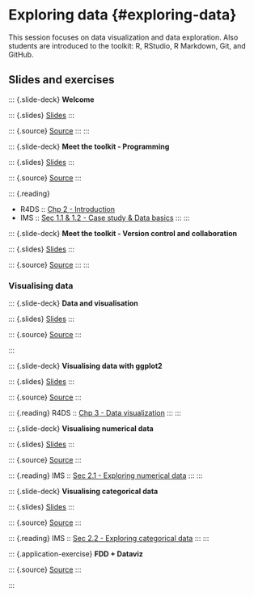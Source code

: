 # Exploring data {#exploring-data}

This session focuses on data visualization and data exploration.
Also students are introduced to the toolkit: R, RStudio, R Markdown, Git, and GitHub.

<!-- ::: {.rstudio-cloud} -->
<!-- The RStudio Cloud workspace for Data Science Course in a Box project is [here](https://rstudio.cloud/spaces/1655/join?access_code=5rdjusfIYF5iI0Gum2vNsBDLdtdnIEELBkf2EivK). -->
<!-- You can join the workspace and play around with the application exercises. -->
<!-- ::: -->

## Slides and exercises

::: {.slide-deck}
**Welcome**

::: {.slides}
[Slides](https://gavinfay.github.io/fdd-workshops/course-materials/slides/u1-d01-welcome/u1-d01-welcome.html#1)
:::

::: {.source}
[Source](https://github.com/gavinfay/fdd-workshops/tree/master/course-materials/slides/u1-d01-welcome)
:::
:::


<!-- **First dataviz** -->

<!-- > **Option 1 - UN Votes** -->
<!-- > -->
<!-- > ::: {.source} -->
<!-- > [Source](https://github.com/gavinfay/fdd-workshops/tree/master/course-materials/application-exercises/ae-01a-un-votes/unvotes.Rmd) -->
<!-- > ::: -->
<!-- > -->
<!-- > ::: {.video} -->
<!-- > [Video](https://youtu.be/r-uTBEclM1E) -->
<!-- > ::: -->

<!-- > **Option 2 - COVID-19** -->
<!-- > -->
<!-- > ::: {.source} -->
<!-- > [Source](https://github.com/gavinfay/fdd-workshops/blob/master/course-materials/application-exercises/ae-01b-covid/covid.Rmd) -->
<!-- > ::: -->
<!-- ::: -->

::: {.slide-deck}
**Meet the toolkit - Programming**

::: {.slides}
[Slides](https://gavinfay.github.io/fdd-workshops/course-materials/slides/u1-d02-toolkit-r/u1-d02-toolkit-r.html#1)
:::

::: {.source}
[Source](https://github.com/gavinfay/fdd-workshops/tree/master/course-materials/slides/u1-d02-toolkit-r)
:::

::: {.reading}
-   R4DS :: [Chp 2 - Introduction](https://r4ds.had.co.nz/explore-intro.html)
-   IMS :: [Sec 1.1 & 1.2 - Case study & Data basics](https://openintro-ims.netlify.app/getting-started-with-data.html#basic-stents-strokes)
:::
:::

<!-- ::: {.application-exercise} -->
<!-- **Bechdel + R Markdown** -->

<!-- ::: {.source} -->
<!-- [Source](https://github.com/gavinfay/fdd-workshops/tree/master/course-materials/application-exercises/ae-02-bechdel-rmarkdown/bechdel.Rmd) -->
<!-- ::: -->
<!-- ::: -->

::: {.slide-deck}
**Meet the toolkit - Version control and collaboration**

::: {.slides}
[Slides](https://gavinfay.github.io/fdd-workshops/course-materials/slides/u1-d03-toolkit-git/u1-d03-toolkit-git.html#1)
:::

::: {.source}
[Source](https://github.com/gavinfay/fdd-workshops/tree/master/course-materials/slides/u1-d03-toolkit-git)
:::
:::
<!-- ::: {.video} -->
<!-- [Video](https://youtu.be/124DQasLyNQ) -->
<!-- ::: -->
<!-- ::: -->


### Visualising data

::: {.slide-deck}
**Data and visualisation**

::: {.slides}
[Slides](https://gavinfay.github.io/fdd-workshops/course-materials/slides/u2-d01-data-viz/u2-d01-data-viz.html#1)
:::

::: {.source}
[Source](https://github.com/gavinfay/fdd-workshops/tree/master/course-materials/slides/u2-d01-data-viz)
:::

<!-- ::: {.video} -->
<!-- [Video](https://youtu.be/FddF4b_GuTI) -->
<!-- ::: -->
:::

::: {.slide-deck}
**Visualising data with ggplot2**

::: {.slides}
[Slides](https://gavinfay.github.io/fdd-workshops/course-materials/slides/u2-d02-ggplot2/u2-d02-ggplot2.html#1)
:::

::: {.source}
[Source](https://github.com/gavinfay/fdd-workshops/tree/master/course-materials/slides/u2-d02-ggplot2)
:::

<!-- ::: {.video} -->
<!-- [Video](https://youtu.be/s2NF2J36ljE) -->
<!-- ::: -->

::: {.reading}
R4DS :: [Chp 3 - Data visualization](https://r4ds.had.co.nz/data-visualisation.html)
:::
:::

::: {.slide-deck}
**Visualising numerical data**

::: {.slides}
[Slides](https://gavinfay.github.io/fdd-workshops/course-materials/slides/u2-d03-viz-num/u2-d03-viz-num.html#1)
:::

::: {.source}
[Source](https://github.com/gavinfay/fdd-workshops/tree/master/course-materials/slides/u2-d03-viz-num)
:::

<!-- ::: {.video} -->
<!-- [Video](https://youtu.be/waBabVTI8ec) -->
<!-- ::: -->

::: {.reading}
IMS :: [Sec 2.1 - Exploring numerical data](https://openintro-ims.netlify.app/summarizing-visualizing-data.html#numerical-data)
:::
:::

::: {.slide-deck}
**Visualising categorical data**

::: {.slides}
[Slides](https://gavinfay.github.io/fdd-workshops/course-materials/slides/u2-d04-viz-cat/u2-d04-viz-cat.html#1)
:::

::: {.source}
[Source](https://github.com/gavinfay/fdd-workshops/tree/master/course-materials/slides/u2-d04-viz-cat)
:::

<!-- ::: {.video} -->
<!-- [Video](https://youtu.be/21h3rEO8k2E) -->
<!-- ::: -->

::: {.reading}
IMS :: [Sec 2.2 - Exploring categorical data](https://openintro-ims.netlify.app/summarizing-visualizing-data.html#categorical-data)
:::
:::

<!-- ::: {.application-exercise} -->
<!-- **StarWars + Dataviz** -->

<!-- ::: {.source} -->
<!-- [Source](https://github.com/gavinfay/fdd-workshops/tree/master/course-materials/application-exercises/ae-03-starwars-dataviz/starwars.Rmd) -->
<!-- ::: -->

<!-- ::: {.video} -->
<!-- [Video](https://youtu.be/3UaLPtCKkXQ) -->
<!-- ::: -->
<!-- ::: -->


::: {.application-exercise}
**FDD + Dataviz**

::: {.source}
[Source](https://github.com/gavinfay/fdd-workshops/tree/master/course-materials/application-exercises/ae-01-fdd-dataviz/fdd-dataviz.Rmd)
:::

<!-- ::: {.video} -->
<!-- [Video](https://youtu.be/3UaLPtCKkXQ) -->
<!-- ::: -->
:::

<!-- ### Wrangling and tidying data -->

<!-- ::: {.slide-deck} -->
<!-- **Unit 2 - Deck 5: Tidy data** -->

<!-- ::: {.slides} -->
<!-- [Slides](https://gavinfay.github.io/fdd-workshops/course-materials/slides/u2-d05-tidy-data/u2-d05-tidy-data.html#1) -->
<!-- ::: -->

<!-- ::: {.source} -->
<!-- [Source](https://github.com/gavinfay/fdd-workshops/tree/master/course-materials/slides/u2-d05-tidy-data) -->
<!-- ::: -->

<!-- ::: {.video} -->
<!-- [Video](https://youtu.be/Ux85eR3h9hw) -->
<!-- ::: -->

<!-- ::: {.reading} -->
<!-- JSS :: [Tidy data](https://www.jstatsoft.org/article/view/v059i10) -->
<!-- ::: -->
<!-- ::: -->

<!-- ::: {.slide-deck} -->
<!-- **Unit 2 - Deck 6: Grammar of data wrangling** -->

<!-- ::: {.slides} -->
<!-- [Slides](https://gavinfay.github.io/fdd-workshops/course-materials/slides/u2-d06-grammar-wrangle/u2-d06-grammar-wrangle.html#1) -->
<!-- ::: -->

<!-- ::: {.source} -->
<!-- [Source](https://github.com/gavinfay/fdd-workshops/tree/master/course-materials/slides/u2-d06-grammar-wrangle) -->
<!-- ::: -->

<!-- ::: {.video} -->
<!-- [Video](https://youtu.be/ZCaYBES_VEk) -->
<!-- ::: -->
<!-- ::: -->

<!-- ::: {.slide-deck} -->
<!-- **Unit 2 - Deck 7: Working with a single data frame** -->

<!-- ::: {.slides} -->
<!-- [Slides](https://gavinfay.github.io/fdd-workshops/course-materials/slides/u2-d07-single-df/u2-d07-single-df.html#1) -->
<!-- ::: -->

<!-- ::: {.source} -->
<!-- [Source](https://github.com/gavinfay/fdd-workshops/tree/master/course-materials/slides/u2-d07-single-df) -->
<!-- ::: -->

<!-- ::: {.video} -->
<!-- [Video](https://youtu.be/0229Uq2hkJo) -->
<!-- ::: -->

<!-- ::: {.reading} -->
<!-- R4DS :: [Chp 5 - Data transformation](https://r4ds.had.co.nz/transform.html) -->
<!-- ::: -->
<!-- ::: -->

<!-- ::: {.slide-deck} -->
<!-- **Unit 2 - Deck 8: Working with multiple data frames** -->

<!-- ::: {.slides} -->
<!-- [Slides](https://gavinfay.github.io/fdd-workshops/course-materials/slides/u2-d08-multi-df/u2-d08-multi-df.html#1) -->
<!-- ::: -->

<!-- ::: {.source} -->
<!-- [Source](https://github.com/gavinfay/fdd-workshops/tree/master/course-materials/slides/u2-d08-multi-df) -->
<!-- ::: -->

<!-- ::: {.video} -->
<!-- [Video](https://youtu.be/VdV5ABsaf5Y) -->
<!-- ::: -->

<!-- ::: {.reading} -->
<!-- R4DS :: [Chp 13 - Relational data](https://r4ds.had.co.nz/relational-data.html) -->
<!-- ::: -->
<!-- ::: -->

<!-- ::: {.slide-deck} -->
<!-- **Unit 2 - Deck 9: Tidying data** -->

<!-- ::: {.slides} -->
<!-- [Slides](https://gavinfay.github.io/fdd-workshops/course-materials/slides/u2-d09-tidying/u2-d09-tidying.html#1) -->
<!-- ::: -->

<!-- ::: {.source} -->
<!-- [Source](https://github.com/gavinfay/fdd-workshops/tree/master/course-materials/slides/u2-d09-tidying) -->
<!-- ::: -->

<!-- ::: {.video} -->
<!-- [Video](https://youtu.be/x3KM5uxaFdI) -->
<!-- ::: -->

<!-- ::: {.reading} -->
<!-- R4DS :: [Chp 12 - Tidy data](https://r4ds.had.co.nz/tidy-data.html) -->
<!-- ::: -->
<!-- ::: -->

<!-- ::: {.application-exercise} -->
<!-- **Hotels + Data wrangling** -->

<!-- ::: {.source} -->
<!-- [Source](https://github.com/gavinfay/fdd-workshops/tree/master/course-materials/application-exercises/ae-04-hotels-datawrangling/hotels-datawrangling.Rmd) -->
<!-- ::: -->

<!-- ::: {.video} -->
<!-- [Video](https://youtu.be/BXlOd4EYQrI) -->
<!-- ::: -->
<!-- ::: -->

<!-- ### Importing and recoding data -->

<!-- ::: {.slide-deck} -->
<!-- **Unit 2 - Deck 10: Data types** -->

<!-- ::: {.slides} -->
<!-- [Slides](https://gavinfay.github.io/fdd-workshops/course-materials/slides/u2-d10-data-types/u2-d10-data-types.html#1) -->
<!-- ::: -->

<!-- ::: {.source} -->
<!-- [Source](https://github.com/gavinfay/fdd-workshops/tree/master/course-materials/slides/u2-d10-data-types) -->
<!-- ::: -->

<!-- ::: {.video} -->
<!-- [Video](https://youtu.be/WsxLbtWbEfc) -->
<!-- ::: -->
<!-- ::: -->

<!-- ::: {.slide-deck} -->
<!-- **Unit 2 - Deck 11: Data classes** -->

<!-- ::: {.slides} -->
<!-- [Slides](https://gavinfay.github.io/fdd-workshops/course-materials/slides/u2-d11-data-classes/u2-d11-data-classes.html#1) -->
<!-- ::: -->

<!-- ::: {.source} -->
<!-- [Source](https://github.com/gavinfay/fdd-workshops/tree/master/course-materials/slides/u2-d11-data-classes) -->
<!-- ::: -->

<!-- ::: {.video} -->
<!-- [Video](https://youtu.be/dozvSVQcqqg) -->
<!-- ::: -->

<!-- ::: {.reading} -->
<!-- R4DS :: [Chp 15 - Factors](https://r4ds.had.co.nz/factors.html) -->
<!-- ::: -->
<!-- ::: -->

<!-- ::: {.slide-deck} -->
<!-- **Unit 2 - Deck 12: Importing data** -->

<!-- ::: {.slides} -->
<!-- [Slides](https://gavinfay.github.io/fdd-workshops/course-materials/slides/u2-d12-data-import/u2-d12-data-import.html#1) -->
<!-- ::: -->

<!-- ::: {.source} -->
<!-- [Source](https://github.com/gavinfay/fdd-workshops/tree/master/course-materials/slides/u2-d12-data-import) -->
<!-- ::: -->

<!-- ::: {.video} -->
<!-- [Video](https://youtu.be/tIMaRYiuEFA) -->
<!-- ::: -->

<!-- ::: {.reading} -->
<!-- R4DS :: [Chp 11 - Data import](https://r4ds.had.co.nz/data-import.html) -->
<!-- ::: -->
<!-- ::: -->

<!-- ::: {.slide-deck} -->
<!-- **Unit 2 - Deck 13: Recoding data** -->

<!-- ::: {.slides} -->
<!-- [Slides](https://gavinfay.github.io/fdd-workshops/course-materials/slides/u2-d13-data-recode/u2-d13-data-recode.html#1) -->
<!-- ::: -->

<!-- ::: {.source} -->
<!-- [Source](https://github.com/gavinfay/fdd-workshops/tree/master/course-materials/slides/u2-d13-data-recode) -->
<!-- ::: -->

<!-- ::: {.video} -->
<!-- [Video](https://youtu.be/O8qxV3N4D5Q) -->
<!-- ::: -->

<!-- ::: {.reading} -->
<!-- R4DS :: [Sec 16.1 - 16.3 - Dates and times](https://r4ds.had.co.nz/dates-and-times.html) -->
<!-- ::: -->
<!-- ::: -->

<!-- ::: {.application-exercise} -->
<!-- **Hotels + Data types** -->

<!-- ::: {.source} -->
<!-- [Source](https://github.com/gavinfay/fdd-workshops/tree/master/course-materials/application-exercises/ae-05-hotels-datatypes/hotels-forcats.Rmd) -->
<!-- ::: -->

<!-- ::: {.source} -->
<!-- [Source](https://github.com/gavinfay/fdd-workshops/tree/master/course-materials/application-exercises/ae-05-hotels-datatypes/type-coercion.Rmd) -->
<!-- ::: -->

<!-- ::: {.video} -->
<!-- [Video](https://youtu.be/sByadx_cgDc) -->
<!-- ::: -->
<!-- ::: -->

<!-- ::: {.application-exercise} -->
<!-- **Nobels + Sales + Data import** -->

<!-- ::: {.source} -->
<!-- [Source](https://github.com/gavinfay/fdd-workshops/tree/master/course-materials/application-exercises/ae-06-nobels-sales-dataimport/nobels-csv.Rmd) -->
<!-- ::: -->

<!-- ::: {.source} -->
<!-- [Source](https://github.com/gavinfay/fdd-workshops/tree/master/course-materials/application-exercises/ae-06-nobels-sales-dataimport/sales-excel.Rmd) -->
<!-- ::: -->

<!-- ::: {.video} -->
<!-- [Video](https://youtu.be/2vA6qizYnM8) -->
<!-- ::: -->
<!-- ::: -->

<!-- ### Communicating data science results effectively -->

<!-- ::: {.slide-deck} -->
<!-- **Unit 2 - Deck 14: Tips for effective data visualization** -->

<!-- ::: {.slides} -->
<!-- [Slides](https://gavinfay.github.io/fdd-workshops/course-materials/slides/u2-d14-effective-dataviz/u2-d14-effective-dataviz.html#1) -->
<!-- ::: -->

<!-- ::: {.source} -->
<!-- [Source](https://github.com/gavinfay/fdd-workshops/tree/master/course-materials/slides/u2-d14-effective-dataviz) -->
<!-- ::: -->

<!-- ::: {.video} -->
<!-- [Video](https://youtu.be/ZrifrBvFWgg) -->
<!-- ::: -->

<!-- ::: {.reading} -->
<!-- IMS :: [Sec 2.3 - Effective data visualisation](https://openintro-ims.netlify.app/summarizing-visualizing-data.html#effective-data-visualization) -->
<!-- ::: -->
<!-- ::: -->

<!-- ::: {.application-exercise} -->
<!-- **Brexit + Telling stories with dataviz** -->

<!-- ::: {.source} -->
<!-- [Source](https://github.com/gavinfay/fdd-workshops/tree/master/course-materials/application-exercises/ae-07-brexit-story-dataviz/brexit.Rmd) -->
<!-- ::: -->

<!-- ::: {.video} -->
<!-- [Video](https://youtu.be/aPqnkcn13kQ) -->
<!-- ::: -->
<!-- ::: -->

<!-- ::: {.slide-deck} -->
<!-- **Unit 2 - Deck 15: Scientific studies and confounding** -->

<!-- ::: {.slides} -->
<!-- [Slides](https://gavinfay.github.io/fdd-workshops/course-materials/slides/u2-d15-studies-confounding/u2-d15-studies-confounding.html#1) -->
<!-- ::: -->

<!-- ::: {.source} -->
<!-- [Source](https://github.com/gavinfay/fdd-workshops/tree/master/course-materials/slides/u2-d15-studies-confounding) -->
<!-- ::: -->

<!-- ::: {.video} -->
<!-- [Video](https://youtu.be/WnMzTBrZDcc) -->
<!-- ::: -->

<!-- ::: {.reading} -->
<!-- -   IMS :: [Sec 1.3 - Sampling principles and strategies](https://openintro-ims.netlify.app/getting-started-with-data.html#sampling-principles-strategies) -->
<!-- -   IMS :: [Sec 1.4 - Experiments](https://openintro-ims.netlify.app/getting-started-with-data.html#experiments) -->
<!-- ::: -->
<!-- ::: -->

<!-- ::: {.slide-deck} -->
<!-- **Unit 2 - Deck 16: Simpson's paradox** -->

<!-- ::: {.slides} -->
<!-- [Slides](https://gavinfay.github.io/fdd-workshops/course-materials/slides/u2-d16-simpsons-paradox/u2-d16-simpsons-paradox.html#1) -->
<!-- ::: -->

<!-- ::: {.source} -->
<!-- [Source](https://github.com/gavinfay/fdd-workshops/tree/master/course-materials/slides/u2-d16-simpsons-paradox) -->
<!-- ::: -->

<!-- ::: {.video} -->
<!-- [Video](https://youtu.be/sdas62v0iJU) -->
<!-- ::: -->
<!-- ::: -->

<!-- ::: {.slide-deck} -->
<!-- **Unit 2 - Deck 17: Doing data science** -->

<!-- ::: {.slides} -->
<!-- [Slides](https://gavinfay.github.io/fdd-workshops/course-materials/slides/u2-d17-doing-data-science/u2-d17-doing-data-science.html#1) -->
<!-- ::: -->

<!-- ::: {.source} -->
<!-- [Source](https://github.com/gavinfay/fdd-workshops/tree/master/course-materials/slides/u2-d17-doing-data-science) -->
<!-- ::: -->

<!-- ::: {.video} -->
<!-- [Video](https://youtu.be/b9lSW0kyqBg) -->
<!-- ::: -->

<!-- ::: {.reading} -->
<!-- R4DS :: [Chp 7 - Exploratory data analysis](https://r4ds.had.co.nz/exploratory-data-analysis.html) -->
<!-- ::: -->
<!-- ::: -->

<!-- ### Web scraping and programming -->

<!-- ::: {.slide-deck} -->
<!-- **Unit 2 - Deck 18: Web scraping** -->

<!-- ::: {.slides} -->
<!-- [Slides](https://gavinfay.github.io/fdd-workshops/course-materials/slides/u2-d18-web-scrape/u2-d18-web-scrape.html#1) -->
<!-- ::: -->

<!-- ::: {.source} -->
<!-- [Source](https://github.com/gavinfay/fdd-workshops/tree/master/course-materials/slides/u2-d18-web-scrape) -->
<!-- ::: -->

<!-- ::: {.video} -->
<!-- [Video](https://youtu.be/99Hkmfb2i80) -->
<!-- ::: -->
<!-- ::: -->

<!-- ::: {.slide-deck} -->
<!-- **Unit 2 - Deck 19: Scraping top 250 movies on IMDB** -->

<!-- ::: {.slides} -->
<!-- [Slides](https://gavinfay.github.io/fdd-workshops/course-materials/slides/u2-d19-top-250-imdb/u2-d19-top-250-imdb.html#1) -->
<!-- ::: -->

<!-- ::: {.source} -->
<!-- [Source](https://github.com/gavinfay/fdd-workshops/tree/master/course-materials/slides/u2-d19-top-250-imdb) -->

<!-- ::: -->

<!-- ::: {.video} -->
<!-- [Video](https://youtu.be/YmKULNLsDsU) -->
<!-- ::: -->
<!-- ::: -->

<!-- ::: {.slide-deck} -->
<!-- **Unit 2 - Deck 20: Web scraping considerations** -->

<!-- ::: {.slides} -->
<!-- [Slides](https://gavinfay.github.io/fdd-workshops/course-materials/slides/u2-d20-considerations/u2-d20-considerations.html#1) -->
<!-- ::: -->

<!-- ::: {.source} -->
<!-- [Source](https://github.com/gavinfay/fdd-workshops/tree/master/course-materials/slides/u2-d20-considerations) -->
<!-- ::: -->

<!-- ::: {.video} -->
<!-- [Video](https://youtu.be/LONRJHMvSyU) -->
<!-- ::: -->
<!-- ::: -->

<!-- ::: {.application-exercise} -->
<!-- **IMDB + Web scraping** -->

<!-- ::: {.source} -->
<!-- [Source](https://github.com/gavinfay/fdd-workshops/tree/master/course-materials/application-exercises/ae-08-imdb-webscraping) -->
<!-- ::: -->

<!-- ::: {.video} -->
<!-- [Video](https://youtu.be/PetWV5g1Xsc) -->
<!-- ::: -->
<!-- ::: -->

<!-- ::: {.slide-deck} -->
<!-- **Unit 2 - Deck 21: Functions** -->

<!-- ::: {.slides} -->
<!-- [Slides](https://gavinfay.github.io/fdd-workshops/course-materials/slides/u2-d21-functions/u2-d21-functions.html#1) -->
<!-- ::: -->

<!-- ::: {.source} -->
<!-- [Source](https://github.com/gavinfay/fdd-workshops/tree/master/course-materials/slides/u2-d21-functions) -->
<!-- ::: -->

<!-- ::: {.video} -->
<!-- [Video](https://youtu.be/6KWlPhPMluE) -->
<!-- ::: -->

<!-- ::: {.reading} -->
<!-- R4DS :: [Chp 19 - Functions](https://r4ds.had.co.nz/functions.html) -->
<!-- ::: -->
<!-- ::: -->

<!-- ::: {.slide-deck} -->
<!-- **Unit 2 - Deck 22: Iteration** -->

<!-- ::: {.slides} -->
<!-- [Slides](https://gavinfay.github.io/fdd-workshops/course-materials/slides/u2-d22-iteration/u2-d22-iteration.html#1) -->
<!-- ::: -->

<!-- ::: {.source} -->
<!-- [Source](https://github.com/gavinfay/fdd-workshops/tree/master/course-materials/slides/u2-d22-iteration) -->
<!-- ::: -->

<!-- ::: {.video} -->
<!-- [Video](https://youtu.be/x3UMny1fQhc) -->
<!-- ::: -->

<!-- ::: {.reading} -->
<!-- R4DS :: [Chp 20 - Iteration](https://r4ds.had.co.nz/iteration.html) -->
<!-- ::: -->
<!-- ::: -->

<!-- ## Labs -->

<!-- ::: {.lab} -->
<!-- **Lab 1: Hello R** -->

<!-- Introduction to R, R Markdown, Git, and GitHub -->

<!-- ::: {.instructions} -->
<!-- [Instructions](https://gavinfay.github.io/fdd-workshops/course-materials/lab-instructions/lab-01/lab-01-hello-r.html) -->
<!-- ::: -->

<!-- ::: {.source} -->
<!-- [Source](https://github.com/gavinfay/fdd-workshops/tree/master/course-materials/lab-instructions/lab-01) -->
<!-- ::: -->

<!-- ::: {.starter} -->
<!-- [Starter](https://github.com/gavinfay/fdd-workshops/tree/master/course-materials/starters/lab/lab-01-hello-r) -->
<!-- ::: -->
<!-- ::: -->

<!-- ::: {.lab} -->
<!-- **Lab 2: Plastic waste** -->

<!-- Introduction to working with data in R with the tidyverse -->

<!-- ::: {.instructions} -->
<!-- [Instructions](https://gavinfay.github.io/fdd-workshops/course-materials/lab-instructions/lab-02/lab-02-plastic-waste.html) -->
<!-- ::: -->

<!-- ::: {.source} -->
<!-- [Source](https://github.com/gavinfay/fdd-workshops/tree/master/course-materials/lab-instructions/lab-02) -->
<!-- ::: -->

<!-- ::: {.starter} -->
<!-- [Starter](https://github.com/gavinfay/fdd-workshops/tree/master/course-materials/starters/lab/lab-02-plastic-waste) -->
<!-- ::: -->
<!-- ::: -->

<!-- ::: {.lab} -->
<!-- **Lab 3: Nobel laureates** -->

<!-- Data wrangling and tidying -->

<!-- ::: {.instructions} -->
<!-- [Instructions](https://gavinfay.github.io/fdd-workshops/course-materials/lab-instructions/lab-03/lab-03-nobel-laureates.html) -->
<!-- ::: -->

<!-- ::: {.source} -->
<!-- [Source](https://github.com/gavinfay/fdd-workshops/tree/master/course-materials/lab-instructions/lab-03) -->
<!-- ::: -->

<!-- ::: {.starter} -->
<!-- [Starter](https://github.com/gavinfay/fdd-workshops/tree/master/course-materials/starters/lab/lab-03-nobel-laureates) -->
<!-- ::: -->
<!-- ::: -->

<!-- ::: {.lab} -->
<!-- **Lab 4: La Quinta is Spanish for 'next to Denny's', Pt. 1** -->

<!-- Visualizing spatial data -->

<!-- ::: {.instructions} -->
<!-- [Instructions](https://gavinfay.github.io/fdd-workshops/course-materials/lab-instructions/lab-04/lab-04-viz-sp-data.html) -->
<!-- ::: -->

<!-- ::: {.source} -->
<!-- [Source](https://github.com/gavinfay/fdd-workshops/tree/master/course-materials/lab-instructions/lab-04) -->
<!-- ::: -->

<!-- ::: {.starter} -->
<!-- [Starter](https://github.com/gavinfay/fdd-workshops/tree/master/course-materials/starters/lab/lab-04-viz-sp-data) -->
<!-- ::: -->
<!-- ::: -->

<!-- ::: {.lab} -->
<!-- **Lab 5: La Quinta is Spanish for 'next to Denny's', Pt. 2** -->

<!-- Wrangling spatial data -->

<!-- ::: {.instructions} -->
<!-- [Instructions](https://gavinfay.github.io/fdd-workshops/course-materials/lab-instructions/lab-05/lab-05-wrangle-sp-data.html) -->
<!-- ::: -->

<!-- ::: {.source} -->
<!-- [Source](https://github.com/gavinfay/fdd-workshops/tree/master/course-materials/lab-instructions/lab-05) -->
<!-- ::: -->

<!-- ::: {.starter} -->
<!-- [Starter](https://github.com/gavinfay/fdd-workshops/tree/master/course-materials/starters/lab/lab-05-wrangle-sp-data) -->
<!-- ::: -->
<!-- ::: -->

<!-- ::: {.lab} -->
<!-- **Lab 6: Sad plots** -->

<!-- Critiquing and improving data visualisations -->

<!-- ::: {.instructions} -->
<!-- [Instructions](https://gavinfay.github.io/fdd-workshops/course-materials/lab-instructions/lab-06/lab-06-sad-plots.html) -->
<!-- ::: -->

<!-- ::: {.source} -->
<!-- [Source](https://github.com/gavinfay/fdd-workshops/tree/master/course-materials/lab-instructions/lab-06) -->
<!-- ::: -->

<!-- ::: {.starter} -->
<!-- [Starter](https://github.com/gavinfay/fdd-workshops/tree/master/course-materials/starters/lab/lab-06-sad-plots) -->
<!-- ::: -->
<!-- ::: -->

<!-- ::: {.lab} -->
<!-- **Lab 7: Simpson's paradox** -->

<!-- Data visualisation, confounding, multivariable relationships -->

<!-- ::: {.instructions} -->
<!-- [Instructions](https://gavinfay.github.io/fdd-workshops/course-materials/lab-instructions/lab-07/lab-07-simpsons-paradox.html) -->
<!-- ::: -->

<!-- ::: {.source} -->
<!-- [Source](https://github.com/gavinfay/fdd-workshops/tree/master/course-materials/lab-instructions/lab-07) -->
<!-- ::: -->

<!-- ::: {.starter} -->
<!-- [Starter](https://github.com/gavinfay/fdd-workshops/tree/master/course-materials/starters/lab/lab-07-simpsons-paradox) -->
<!-- ::: -->
<!-- ::: -->

<!-- ::: {.lab} -->
<!-- **Lab 8: University of Edinburgh Art Collection** -->

<!-- Web scraping, function, iteration -->

<!-- ::: {.instructions} -->
<!-- [Instructions](https://gavinfay.github.io/fdd-workshops/course-materials/lab-instructions/lab-08/lab-08-uoe-art.html) -->
<!-- ::: -->

<!-- ::: {.source} -->
<!-- [Source](https://github.com/gavinfay/fdd-workshops/tree/master/course-materials/lab-instructions/lab-08) -->
<!-- ::: -->

<!-- ::: {.starter} -->
<!-- [Starter](https://github.com/gavinfay/fdd-workshops/tree/master/course-materials/starters/lab/lab-08-uoe-art) -->
<!-- ::: -->
<!-- ::: -->

<!-- ## Homework assignments -->

<!-- ::: {.homework} -->
<!-- **HW 1: Pet names** -->

<!-- Introduction to working with data in R with the tidyverse -->

<!-- ::: {.instructions} -->
<!-- [Instructions](https://gavinfay.github.io/fdd-workshops/course-materials/hw-instructions/hw-01/hw-01-pet-names.html) -->
<!-- ::: -->

<!-- ::: {.source} -->
<!-- [Source](https://github.com/gavinfay/fdd-workshops/tree/master/course-materials/hw-instructions/hw-01) -->
<!-- ::: -->

<!-- ::: {.starter} -->
<!-- [Starter](https://github.com/gavinfay/fdd-workshops/tree/master/course-materials/starters/hw/hw-01-pet-names) -->
<!-- ::: -->
<!-- ::: -->

<!-- ::: {.homework} -->
<!-- **HW 2: Edinburgh Airbnb rentals** -->

<!-- Data visualisation with the tidyverse -->

<!-- ::: {.instructions} -->
<!-- [Instructions](https://gavinfay.github.io/fdd-workshops/course-materials/hw-instructions/hw-02/hw-02-airbnb-edi.html) -->
<!-- ::: -->

<!-- ::: {.source} -->
<!-- [Source](https://github.com/gavinfay/fdd-workshops/tree/master/course-materials/hw-instructions/hw-02) -->
<!-- ::: -->

<!-- ::: {.starter} -->
<!-- [Starter](https://github.com/gavinfay/fdd-workshops/tree/master/course-materials/starters/hw/hw-02-airbnb-edi) -->
<!-- ::: -->
<!-- ::: -->

<!-- ::: {.homework} -->
<!-- **HW 3: Road traffic accidents** -->

<!-- Data wrangling, tidying, and visualization -->

<!-- ::: {.instructions} -->
<!-- [Instructions](https://gavinfay.github.io/fdd-workshops/course-materials/hw-instructions/hw-03/hw-03-accidents.html) -->
<!-- ::: -->

<!-- ::: {.source} -->
<!-- [Source](https://github.com/gavinfay/fdd-workshops/tree/master/course-materials/hw-instructions/hw-03) -->
<!-- ::: -->

<!-- ::: {.starter} -->
<!-- [Starter](https://github.com/gavinfay/fdd-workshops/tree/master/course-materials/starters/hw/hw-03-accidents) -->
<!-- ::: -->
<!-- ::: -->

<!-- ::: {.homework} -->
<!-- **HW 4: What should I major in?** -->

<!-- More data wrangling, summarizing, and visualization -->

<!-- ::: {.instructions} -->
<!-- [Instructions](https://gavinfay.github.io/fdd-workshops/course-materials/hw-instructions/hw-04/hw-04-college-majors.html) -->
<!-- ::: -->

<!-- ::: {.source} -->
<!-- [Source](https://github.com/gavinfay/fdd-workshops/tree/master/course-materials/hw-instructions/hw-04) -->
<!-- ::: -->

<!-- ::: {.starter} -->
<!-- [Starter](https://github.com/gavinfay/fdd-workshops/tree/master/course-materials/starters/hw/hw-04-college-majors) -->
<!-- ::: -->
<!-- ::: -->

<!-- ::: {.homework} -->
<!-- **HW 5: Legos** -->

<!-- More data wrangling, summarizing, and visualization -->

<!-- ::: {.instructions} -->
<!-- [Instructions](https://gavinfay.github.io/fdd-workshops/course-materials/hw-instructions/hw-05/hw-05-legos.html) -->
<!-- ::: -->

<!-- ::: {.source} -->
<!-- [Source](https://github.com/gavinfay/fdd-workshops/tree/master/course-materials/hw-instructions/hw-05) -->
<!-- ::: -->

<!-- ::: {.starter} -->
<!-- [Starter](https://github.com/gavinfay/fdd-workshops/tree/master/course-materials/starters/hw/hw-05-legos) -->
<!-- ::: -->
<!-- ::: -->

<!-- ::: {.homework} -->
<!-- **HW 6: Money in politics** -->

<!-- Web scraping, functions, and iteration -->

<!-- ::: {.instructions} -->
<!-- [Instructions](https://gavinfay.github.io/fdd-workshops/course-materials/hw-instructions/hw-06/hw-06-money-in-politics.html) -->
<!-- ::: -->

<!-- ::: {.source} -->
<!-- [Source](https://github.com/gavinfay/fdd-workshops/tree/master/course-materials/hw-instructions/hw-06) -->
<!-- ::: -->

<!-- ::: {.starter} -->
<!-- [Starter](https://github.com/gavinfay/fdd-workshops/tree/master/course-materials/starters/hw/hw-06-money-in-politics) -->
<!-- ::: -->
<!-- ::: -->
